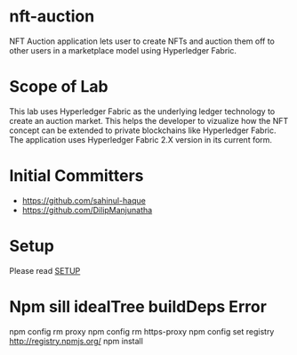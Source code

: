 # nft-auction
NFT Auction application lets user to create NFTs and auction them off to other users in a marketplace model using Hyperledger Fabric.

# Scope of Lab
This lab uses Hyperledger Fabric as the underlying ledger technology to create an auction market. This helps the developer to vizualize how the NFT concept can be extended to private blockchains like Hyperledger Fabric. The application uses Hyperledger Fabric 2.X version in its current form.

# Initial Committers
- https://github.com/sahinul-haque
- https://github.com/DilipManjunatha

# Setup
Please read [SETUP](SETUP.md)

# Npm sill idealTree buildDeps Error

npm config rm proxy
npm config rm https-proxy
npm config set registry http://registry.npmjs.org/
npm install
